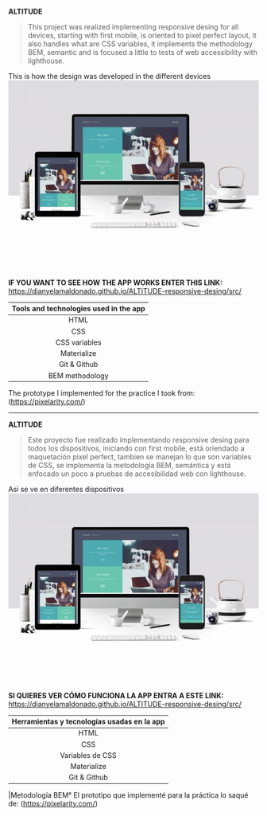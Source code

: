 **ALTITUDE**

> This project was realized implementing responsive desing for all devices, starting with first mobile,
> is oriented to pixel perfect layout, it also handles what are CSS variables, it implements the methodology BEM,
> semantic and is focused a little to tests of web accessibility with lighthouse.

This is how the design was developed in the different devices
<br>
<img src='readme-files/anigif.gif'>
<br>

**IF YOU WANT TO SEE HOW THE APP WORKS ENTER THIS LINK:**
<br>
https://dianyelamaldonado.github.io/ALTITUDE-responsive-desing/src/
<br>

| **Tools and technologies used in the app** |
| :----------------------------------------: |
|                    HTML                    |
|                    CSS                     |
|               CSS variables                |
|                Materialize                 |
|                Git & Github                |
|              BEM methodology               |

The prototype I implemented for the practice I took from: (https://pixelarity.com/)

---

**ALTITUDE**

> Este proyecto fue realizado implementando responsive desing para todos los dispositivos, iniciando con first mobile,
> está oriendado a maquetación pixel perfect, tambien se manejan lo que son variables de CSS, se implementa la metodología BEM, semántica y está enfocado un poco a pruebas de accesibilidad web con lighthouse.

Así se ve en diferentes dispositivos
<br>
<img src='readme-files/anigif.gif'>
<br>

**SI QUIERES VER CÓMO FUNCIONA LA APP ENTRA A ESTE LINK:**
<br>
https://dianyelamaldonado.github.io/ALTITUDE-responsive-desing/src/
<br>

| **Herramientas y tecnologías usadas en la app** |
| :---------------------------------------------: |
|                      HTML                       |
|                       CSS                       |
|                Variables de CSS                 |
|                   Materialize                   |
|                  Git & Github                   |

|Metodología BEM°
El prototipo que implementé para la práctica lo saqué de: (https://pixelarity.com/)

